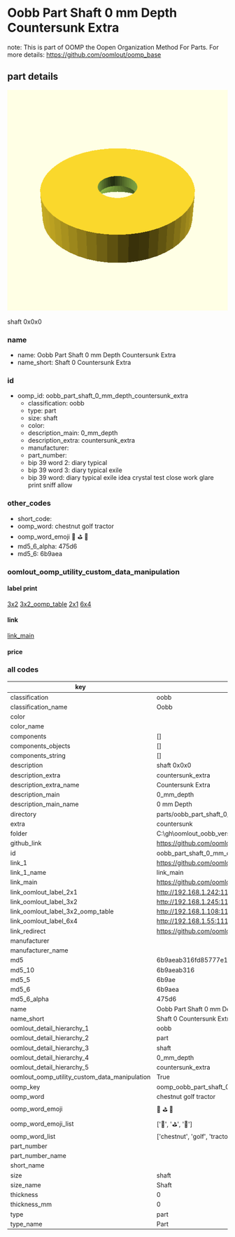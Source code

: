 # Oobb Part Shaft 0 mm Depth Countersunk Extra  

note: This is part of OOMP the Oopen Organization Method For Parts. For more details: https://github.com/oomlout/oomp_base

##  part details
  

[![](3dpr.png)](3dpr.png)

shaft 0x0x0



### name
* name: Oobb Part Shaft 0 mm Depth Countersunk Extra
* name_short: Shaft 0 Countersunk Extra
### id
* oomp_id: oobb_part_shaft_0_mm_depth_countersunk_extra
  * classification: oobb
  * type: part
  * size: shaft
  * color: 
  * description_main: 0_mm_depth
  * description_extra: countersunk_extra
  * manufacturer: 
  * part_number: 
  * bip 39 word 2: diary typical
  * bip 39 word 3: diary typical exile
  * bip 39 word: diary typical exile idea crystal test close work glare print sniff allow

### other_codes
* short_code: 
* oomp_word: chestnut golf tractor
* oomp_word_emoji :chestnut: :golf: :tractor:
* md5_6_alpha: 475d6
* md5_6: 6b9aea






### oomlout_oomp_utility_custom_data_manipulation
#### label print
[3x2](http://192.168.1.245:1112/?label=oomp%20475d6)
[3x2_oomp_table](http://192.168.1.108:1112/?label=oomp%20475d6)
[2x1](http://192.168.1.242:1112/?label=oomp%20475d6)
[6x4](http://192.168.1.55:1112/?label=oomp%20475d6)    

#### link

[link_main](https://github.com/oomlout/oomlout_oobb_version_4_generated_parts/tree/main/navigation_oomp/oobb/part/shaft/0_mm_depth/countersunk_extra/part)                              

#### price







### all codes 
| key | value |  
| --- | --- |  
| classification | oobb |  
| classification_name | Oobb |  
| color |  |  
| color_name |  |  
| components | [] |  
| components_objects | [] |  
| components_string | [] |  
| description | shaft 0x0x0 |  
| description_extra | countersunk_extra |  
| description_extra_name | Countersunk Extra |  
| description_main | 0_mm_depth |  
| description_main_name | 0 mm Depth |  
| directory | parts/oobb_part_shaft_0_mm_depth_countersunk_extra |  
| extra | countersunk |  
| folder | C:\gh\oomlout_oobb_version_4_generated_parts\parts\oobb_part_shaft_0_mm_depth_countersunk_extra |  
| github_link | https://github.com/oomlout/oomlout_oomp_part_src/tree/main/parts/oobb_part_shaft_0_mm_depth_countersunk_extra |  
| id | oobb_part_shaft_0_mm_depth_countersunk_extra |  
| link_1 | https://github.com/oomlout/oomlout_oobb_version_4_generated_parts/tree/main/navigation_oomp/oobb/part/shaft/0_mm_depth/countersunk_extra/part |  
| link_1_name | link_main |  
| link_main | https://github.com/oomlout/oomlout_oobb_version_4_generated_parts/tree/main/navigation_oomp/oobb/part/shaft/0_mm_depth/countersunk_extra/part |  
| link_oomlout_label_2x1 | http://192.168.1.242:1112/?label=oomp%20475d6 |  
| link_oomlout_label_3x2 | http://192.168.1.245:1112/?label=oomp%20475d6 |  
| link_oomlout_label_3x2_oomp_table | http://192.168.1.108:1112/?label=oomp%20475d6 |  
| link_oomlout_label_6x4 | http://192.168.1.55:1112/?label=oomp%20475d6 |  
| link_redirect | https://github.com/oomlout/oomlout_oobb_version_4_generated_parts/tree/main/parts/oobb_shaft_00_ex_countersunk |  
| manufacturer |  |  
| manufacturer_name |  |  
| md5 | 6b9aeab316fd85777e1aa7069f7af9ea |  
| md5_10 | 6b9aeab316 |  
| md5_5 | 6b9ae |  
| md5_6 | 6b9aea |  
| md5_6_alpha | 475d6 |  
| name | Oobb Part Shaft 0 mm Depth Countersunk Extra |  
| name_short | Shaft 0 Countersunk Extra |  
| oomlout_detail_hierarchy_1 | oobb |  
| oomlout_detail_hierarchy_2 | part |  
| oomlout_detail_hierarchy_3 | shaft |  
| oomlout_detail_hierarchy_4 | 0_mm_depth |  
| oomlout_detail_hierarchy_5 | countersunk_extra |  
| oomlout_oomp_utility_custom_data_manipulation | True |  
| oomp_key | oomp_oobb_part_shaft_0_mm_depth_countersunk_extra |  
| oomp_word | chestnut golf tractor |  
| oomp_word_emoji | :chestnut: :golf: :tractor: |  
| oomp_word_emoji_list | [':chestnut:', ':golf:', ':tractor:'] |  
| oomp_word_list | ['chestnut', 'golf', 'tractor'] |  
| part_number |  |  
| part_number_name |  |  
| short_name |  |  
| size | shaft |  
| size_name | Shaft |  
| thickness | 0 |  
| thickness_mm | 0 |  
| type | part |  
| type_name | Part |  

